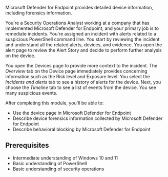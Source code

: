 Microsoft Defender for Endpoint provides detailed device information, including forensics information.

You're a Security Operations Analyst working at a company that has implemented Microsoft Defender for Endpoint, and your primary job is to remediate incidents.  You're assigned an incident with alerts related to a suspicious PowerShell command line. You start by reviewing the incident and understand all the related alerts, devices, and evidence.  You open the alert page to review the Alert Story and decide to perform further analysis on the device.

You open the Devices page to provide more context to the incident.  The *Overview* tab on the Device page immediately provides concerning information such as the Risk level and Exposure level. You select the *Incidents and alerts* tab to see a history of alerts for the device.  Next, you choose the *Timeline* tab to see a list of events from the device. You see many suspicious events.

After completing this module, you'll be able to:

- Use the device page in Microsoft Defender for Endpoint
- Describe device forensics information collected by Microsoft Defender for Endpoint
- Describe behavioral blocking by Microsoft Defender for Endpoint

## Prerequisites

- Intermediate understanding of Windows 10 and 11
- Basic understanding of PowerShell
- Basic understanding of security operations
